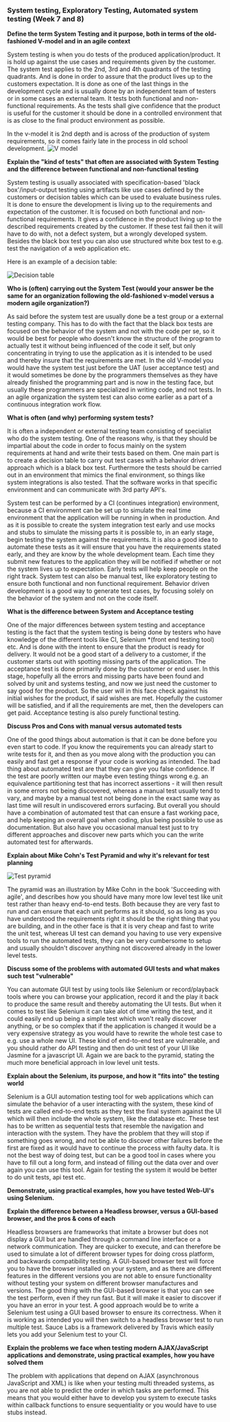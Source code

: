 ### System testing, Exploratory Testing, Automated system testing (Week 7 and 8)

**Define the term System Testing and it purpose, both in terms of the old-fashioned V-model and in an agile context**

System testing is when you do tests of the produced application/product. It is hold up against the use cases and requirements given by the customer. The system test applies to the 2nd, 3rd and 4th quadrants of the testing quadrants. And is done in order to assure that the product lives up to the customers expectation. It is done as one of the last things in the development cycle and is usually done by an independent team of testers or in some cases an external team. It tests both functional  and non-functional requirements. As the tests shall give confidence that the product is useful for the customer it should be done in a controlled environment that is as close to the final product environment as possible.

In the v-model it is 2nd depth and is across of the production of system requirements, so it comes fairly late in the process in old school development.
![V model](http://testingfreak.com/wp-content/uploads/2015/01/vmodel.png)

**Explain the "kind of tests" that often are associated with System Testing and the difference between functional and non-functional testing**

System testing is usually associated with specification-based 'black box'/input-output testing using artifacts like use cases defined by the customers or decision tables which can be used to evaluate business rules. It is done to ensure the development is living up to the requirements and expectation of the customer. It is focused on both functional and non-functional requirements. It gives a confidence in the product living up to the described requirements created by the customer. If these test fail then it will have to do with, not a defect system, but a wrongly developed system. Besides the black box test you can also use structured white box test to e.g. test the navigation of a web application etc.

Here is an example of a decision table:

![Decision table](http://5nb3f3r0gfd3fhztnfeqg9yv.wpengine.netdna-cdn.com/wp-content/uploads/2012/06/1.png)

**Who is (often) carrying out the System Test (would your answer be the same for an organization following the old-fashioned v-model versus a modern agile organization?)**

As said before the system test are usually done be a test group or a external testing company. This has to do with the fact that the black box tests are focused on the behavior of the system and not with the code per se, so it would be best for people who doesn't know the structure of the program to actually test it without being influenced of the code it self, but only concentrating in trying to use the application as it is intended to be used and thereby insure that the requirements are met. In the old V-model you would have the system test just before the UAT (user acceptance test) and it would sometimes be done by the programmers themselves as they have already finished the programming part and is now in the testing face, but usually these programmers are specialized in writing code, and not tests. In an agile organization the system test can also come earlier as a part of a continuous integration work flow. 

**What is often (and why) performing system tests?**

It is often a independent or external testing team consisting of specialist who do the system testing. One of the reasons why, is that they should be impartial about the code in order to focus mainly on the system requirements at hand and write their tests based on them. One main part is to create a decision table to carry out test cases with a behavior driven approach which is a black box test. Furthermore the tests should be carried out in an environment that mimics the final environment, so things like system integrations is also tested. That the software works in that specific environment and can communicate with 3rd party API's.

System test can be performed by a CI (continues integration) environment, because a CI environment can be set up to simulate the real time environment that the application will be running in when in production. And as it is possible to create the system integration test early and use mocks and stubs to simulate the missing parts it is possible to, in an early stage, begin testing the system against the requirements. It is also a good idea to automate these tests as it will ensure that you have the requirements stated early, and they are know by the whole development team. Each time they submit new features to the application they will be notified if whether or not the system lives up to expectation. Early tests will help keep people on the right track. System test can also be manual test, like exploratory testing to ensure both functional and non functional requirement. Behavior driven development is a good way to generate test cases, by focusing solely on the behavior of the system and not on the code itself. 

**What is the difference between System and Acceptance testing**

One of the major differences between system testing and acceptance testing is the fact that the system testing is being done by testers who have knowledge of the different tools like CI, Selenium *(front end testing tool) etc. And is done with the intent to ensure that the product is ready for delivery. It would not be a good start of a delivery to a customer, if the customer starts out with spotting missing parts of the application. The acceptance test is done primarily done by the customer or end user. In this stage, hopefully all the errors and missing parts have been found and solved by unit and systems testing, and now we just need the customer to say good for the product. So the user will in this face check against his initial wishes for the product, if said wishes are met. Hopefully the customer will be satisfied, and if all the requirements are met, then the developers can get paid. Acceptance testing is also purely functional testing.

**Discuss Pros and Cons with manual versus automated tests**

One of the good things about automation is that it can be done before you even start to code. If you know the requirements you can already start to write tests for it, and then as you move along with the production you can easily and fast get a response if your code is working as intended. The bad thing about automated test are that they can give you false confidence. If the test are poorly written our maybe even testing things wrong e.g. an equivalence partitioning test that has incorrect assertions - it will then result in some errors not being discovered, whereas a manual test usually tend to vary, and maybe by a manual test not being done in the exact same way as last time will result in undiscovered errors surfacing. But overall you should have a combination of automated test that can ensure a fast working pace, and help keeping an overall goal when coding, plus being possible to use as documentation. But also have you occasional manual test just to try different approaches and discover new parts which you can the write automated test for afterwards.

**Explain about Mike Cohn's Test Pyramid and why it's relevant for test planning**

![Test pyramid](https://martinfowler.com/bliki/images/testPyramid/test-pyramid.png)

The pyramid was an illustration by Mike Cohn in the book 'Succeeding with agile', and describes how you should have many more low level test like unit test rather than heavy end-to-end tests. Both because they are very fast to run and can ensure that each unit performs as it should, so as long as you have understood the requirements right it should be the right thing that you are building, and in the other face is that it is very cheap and fast to write the unit test, whereas UI test can demand you having to use very expensive tools to run the automated tests, they can be very cumbersome to setup and usually shouldn't discover anything not discovered already in the lower level tests. 

**Discuss some of the problems with automated GUI tests and what makes such test "vulnerable"**

You can automate GUI test by using tools like Selenium or record/playback tools where you can browse your application, record it and the play it back to produce the same result and thereby automating the UI tests. But when it comes to test like Selenium it can take alot of time writing the test, and it could easily end up being a simple test which won't really discover anything, or be so complex that if the application is changed it would be a very expensive strategy as you would have to rewrite the whole test case to e.g. use a whole new UI. These kind of end-to-end test are vulnerable, and you should rather do API testing and then do unit test of your UI like Jasmine for a javascript UI. Again we are back to the pyramid, stating the much more beneficial approach in low level unit tests.

**Explain about the Selenium, its purpose, and how it "fits into" the testing world**

Selenium is a GUI automation testing tool for web applications which can simulate the behavior of a user interacting with the system, these kind of tests are called end-to-end tests as they test the final system against the UI which will then include the whole system, like the database etc. These test has to be written as sequential tests that resemble the navigation and interaction with the system. They have the problem that they will stop if something goes wrong, and not be able to discover other failures before the first are fixed as it would have to continue the process with faulty data. It is not the best way of doing test, but can be a good tool in cases where you have to fill out a long form, and instead of filling out the data over and over again you can use this tool. Again for testing the system it would be better to do unit tests, api test etc. 

**Demonstrate, using practical examples, how you have tested Web-UI's using Selenium.**

**Explain the difference between a Headless browser, versus a GUI-based browser, and the pros & cons of each**

Headless browsers are frameworks that imitate a browser but does not display a GUI but are handled through a command line interface or a network communication. They are quicker to execute, and can therefore be used to simulate a lot of different browser types for doing cross platform, and backwards compatibility testing. A GUI-based browser test will force you to have the browser installed on your system, and as there are different features in the different versions you are not able to ensure functionality without testing your system on different browser manufactures and versions. The good thing with the GUI-based browser is that you can see the test perform, even if they run fast. But it will make it easier to discover if you have an error in your test. A good approach would be to write a Selenium test using a GUI based browser to ensure its correctness. When it is working as intended you will then switch to a headless browser test to run multiple test. Sauce Labs is a framework delivered by Travis which easily lets you add your Selenium test to your CI.

**Explain the problems we face when testing modern AJAX/JavaScript applications and demonstrate, using practical examples, how you have solved them**

The problem with applications that depend on AJAX (asynchronous JavaScript and XML) is like when your testing multi threaded systems, as you are not able to predict the order in which tasks are performed. This means that you would either have to develop you system to execute tasks within callback functions to ensure sequentiality or you would have to use stubs instead.  

